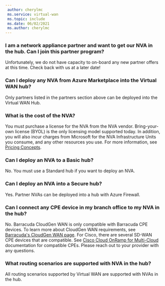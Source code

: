 ```yaml
---
 author: cherylmc
 ms.service: virtual-wan
 ms.topic: include
 ms.date: 06/02/2021
 ms.author: cherylmc
---
```

### I am a network appliance partner and want to get our NVA in the hub. Can I join this partner program?

Unfortunately, we do not have capacity to on-board any new partner offers at this time. Check back with us at a later date!

### Can I deploy any NVA from Azure Marketplace into the Virtual WAN hub?

Only partners listed in the partners section above can be deployed into the Virtual WAN Hub. 

### What is the cost of the NVA?

You must purchase a license for the NVA from the NVA vendor. Bring-your-own license (BYOL) is the only licensing model supported today. In addition, you will also incur charges from Microsoft for the NVA Infrastructure Units you consume, and any other resources you use. For more information, see [Pricing Concepts](../articles/virtual-wan/pricing-concepts.md).

### Can I deploy an NVA to a Basic hub?

No. You must use a Standard hub if you want to deploy an NVA.

### Can I deploy an NVA into a Secure hub?

Yes. Partner NVAs can be deployed into a hub with Azure Firewall.

### Can I connect any CPE device in my branch office to my NVA in the hub?

No. Barracuda CloudGen WAN is only compatible with Barracuda CPE devices. To learn more about CloudGen WAN requirements, see [Barracuda's CloudGen WAN page](https://www.barracuda.com/products/cloudgenwan). For Cisco, there are several SD-WAN CPE devices that are compatible. See [Cisco Cloud OnRamp for Multi-Cloud](https://www.cisco.com/c/en/us/td/docs/routers/sdwan/configuration/cloudonramp/ios-xe-17/cloud-onramp-book-xe/cloud-onramp-multi-cloud.html#Cisco_Concept.dita_c61e0e7a-fff8-4080-afee-47b81e8df701) documentation for compatible CPEs. Please reach out to your provider with any questions.

### What routing scenarios are supported with NVA in the hub?

All routing scenarios supported by Virtual WAN are supported with NVAs in the hub.
